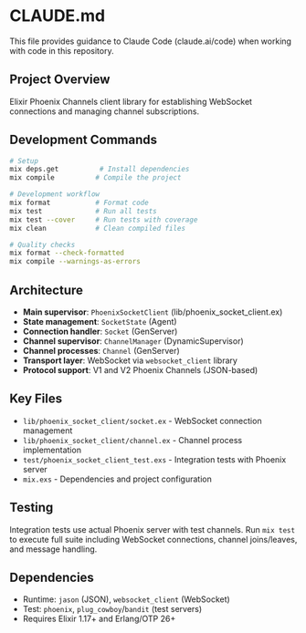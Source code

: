 # CLAUDE.md

This file provides guidance to Claude Code (claude.ai/code) when working with code in this repository.

## Project Overview
Elixir Phoenix Channels client library for establishing WebSocket connections and managing channel subscriptions.

## Development Commands
```bash
# Setup
mix deps.get          # Install dependencies
mix compile          # Compile the project

# Development workflow
mix format           # Format code
mix test             # Run all tests
mix test --cover     # Run tests with coverage
mix clean            # Clean compiled files

# Quality checks
mix format --check-formatted
mix compile --warnings-as-errors
```

## Architecture
- **Main supervisor**: `PhoenixSocketClient` (lib/phoenix_socket_client.ex)
- **State management**: `SocketState` (Agent)
- **Connection handler**: `Socket` (GenServer)
- **Channel supervisor**: `ChannelManager` (DynamicSupervisor)
- **Channel processes**: `Channel` (GenServer)
- **Transport layer**: WebSocket via `websocket_client` library
- **Protocol support**: V1 and V2 Phoenix Channels (JSON-based)

## Key Files
- `lib/phoenix_socket_client/socket.ex` - WebSocket connection management
- `lib/phoenix_socket_client/channel.ex` - Channel process implementation
- `test/phoenix_socket_client_test.exs` - Integration tests with Phoenix server
- `mix.exs` - Dependencies and project configuration

## Testing
Integration tests use actual Phoenix server with test channels. Run `mix test` to execute full suite including WebSocket connections, channel joins/leaves, and message handling.

## Dependencies
- Runtime: `jason` (JSON), `websocket_client` (WebSocket)
- Test: `phoenix`, `plug_cowboy`/`bandit` (test servers)
- Requires Elixir 1.17+ and Erlang/OTP 26+